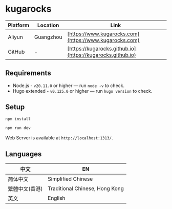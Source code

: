 # kugarocks

| Platform | Location       | Link                                      |
| -------- | -------------- | ----------------------------------------- |
| Aliyun   | Guangzhou      | [https://www.kugarocks.com](https://www.kugarocks.com) |
| GitHub   | -              | [https://kugarocks.github.io](https://kugarocks.github.io) |

## Requirements

* Node.js - `v20.11.0` or higher — run `node -v` to check.
* Hugo extended - `v0.125.0` or higher — run `hugo version` to check.

## Setup

```bash
npm install
```

```bash
npm run dev
```

Web Server is available at `http://localhost:1313/`.

## Languages

| 中文           | EN                                |
| -------------- | --------------------------------- |
| 简体中文        | Simplified Chinese                |
| 繁體中文(香港)  | Traditional Chinese, Hong Kong    |
| 英文           | English                           |
